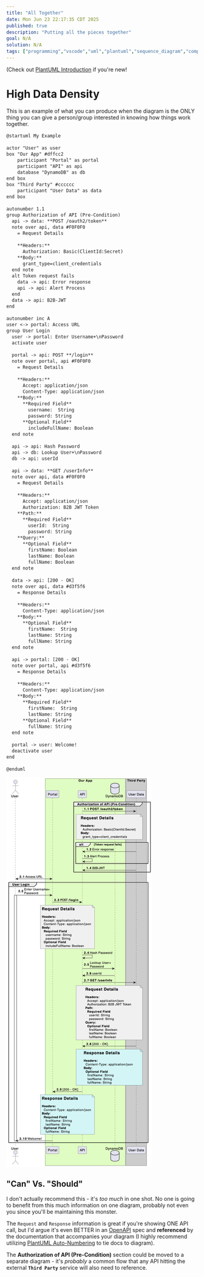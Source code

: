 ```yaml
---
title: "All Together"
date: Mon Jun 23 22:17:35 CDT 2025
published: true
description: "Putting all the pieces together"
goal: N/A
solution: N/A
tags: ["programming","vscode","uml","plantuml","sequence_diagram","complete"]
---
```

(Check out [PlantUML Introduction](#/programming/uml/introduction) if you're new!

# High Data Density

This is an example of what you can produce when the diagram is the ONLY thing you can give a person/group interested in knowing how things work together.

```plantuml
@startuml My Example

actor "User" as user
box "Our App" #dffcc2
    participant "Portal" as portal
    participant "API" as api
    database "DynamoDB" as db
end box
box "Third Party" #cccccc
    participant "User Data" as data
end box

autonumber 1.1
group Authorization of API (Pre-Condition)
  api -> data: **POST /oauth2/token**
  note over api, data #F0F0F0
    = Request Details

    **Headers:**
      Authorization: Basic(ClientId:Secret)
    **Body:**
      grant_type=client_credentials
  end note
  alt Token request fails
    data -> api: Error response
    api -> api: Alert Process
  end
  data -> api: B2B-JWT
end

autonumber inc A
user <-> portal: Access URL
group User Login
  user -> portal: Enter Username+\nPassword
  activate user
  
  portal -> api: POST **/login**
  note over portal, api #F0F0F0
    = Request Details

    **Headers:**
      Accept: application/json
      Content-Type: application/json
    **Body:**
      **Required Field**
        username:  String
        password: String
      **Optional Field**
        includeFullName: Boolean
  end note

  api -> api: Hash Password
  api -> db: Lookup User+\nPassword
  db -> api: userId

  api -> data: **GET /userInfo**
  note over api, data #F0F0F0
    = Request Details

    **Headers:**
      Accept: application/json
      Authorization: B2B JWT Token
    **Path:**
      **Required Field**
        userId:  String
        password: String
    **Query:**
      **Optional Field**
        firstName: Boolean
        lastName: Boolean
        fullName: Boolean
  end note

  data -> api: [200 - OK]
  note over api, data #d3f5f6
    = Response Details

    **Headers:**
      Content-Type: application/json
    **Body:**
      **Optional Field**
        firstName:  String
        lastName: String
        fullName: String
  end note

  api -> portal: [200 - OK]
  note over portal, api #d3f5f6
    = Response Details

    **Headers:**
      Content-Type: application/json
    **Body:**
      **Required Field**
        firstName:  String
        lastName: String
      **Optional Field**
        fullName: String
  end note

  portal -> user: Welcome!
  deactivate user
end

@enduml
```

![PlantUML Complete Diagram](/images/thumbnail/plantuml_complete1.png "huge")

## "Can" Vs. "Should"

I don't actually recommend this - it's _too much_ in one shot. No one is going to benefit from this much information on one diagram, probably not even you since you'll be maintaining this monster.

The `Request` and `Response` information is great if you're showing ONE API call, but I'd argue it's even BETTER in an [OpenAPI](https://www.openapis.org/) spec and **referenced** by the documentation that accompanies your diagram (I highly recommend utilizing [PlantUML Auto-Numbering](#programming/uml/numbering) to tie docs to diagram).

The **Authorization of API (Pre-Condition)** section could be moved to a separate diagram - it's _probably_ a common flow that any API hitting the external **`Third Party`** service will also need to reference.
